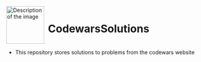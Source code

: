 <div style="display: flex; align-items: center;">
  <img src="https://github.com/user-attachments/assets/b19cb624-ffaa-4405-8f0b-c2a7af78f596" alt="Description of the image" width="100" height="100" style="margin-right: 10px;">
  <h1>CodewarsSolutions</h1>
</div>

- This repository stores solutions to problems from the codewars website
